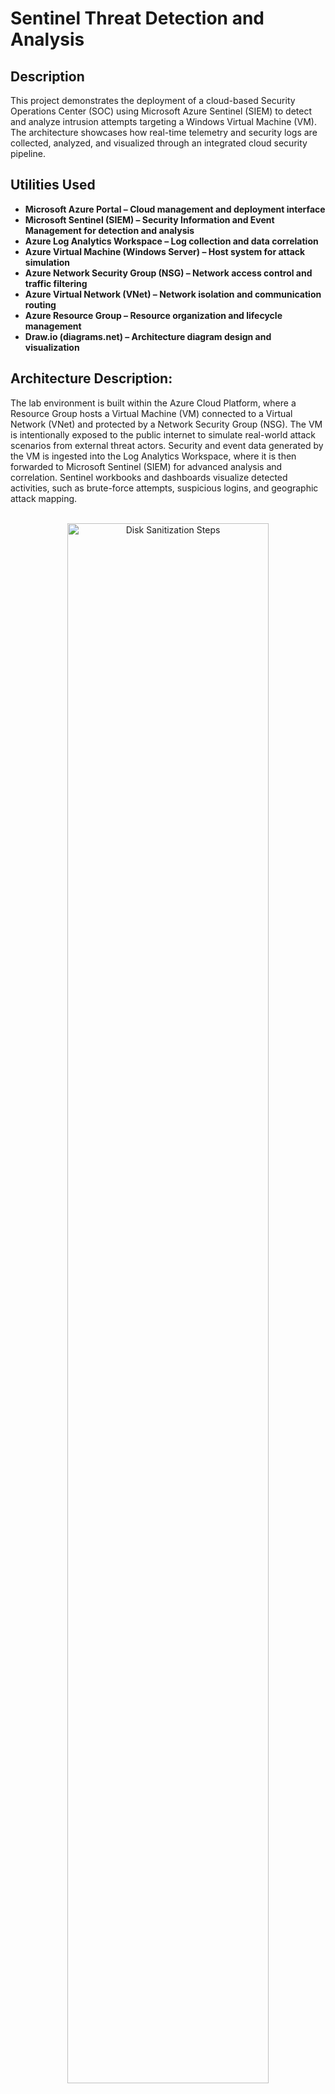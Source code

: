 # Sentinel Threat Detection and Analysis




<h2>Description</h2>
This project demonstrates the deployment of a cloud-based Security Operations Center (SOC) using Microsoft Azure Sentinel (SIEM) to detect and analyze intrusion attempts targeting a Windows Virtual Machine (VM). The architecture showcases how real-time telemetry and security logs are collected, analyzed, and visualized through an integrated cloud security pipeline.


<h2>Utilities Used</h2>

- <b>Microsoft Azure Portal – Cloud management and deployment interface</b> 
- <b>Microsoft Sentinel (SIEM) – Security Information and Event Management for detection and analysis</b>
- <b>Azure Log Analytics Workspace – Log collection and data correlation</b>
- <b>Azure Virtual Machine (Windows Server) – Host system for attack simulation</b>
- <b>Azure Network Security Group (NSG) – Network access control and traffic filtering</b>
- <b>Azure Virtual Network (VNet) – Network isolation and communication routing</b>
- <b>Azure Resource Group – Resource organization and lifecycle management</b>
- <b>Draw.io (diagrams.net) – Architecture diagram design and visualization</b>




<h2>Architecture Description:</h2>

<p align="left">
The lab environment is built within the Azure Cloud Platform, where a Resource Group hosts a Virtual Machine (VM) connected to a Virtual Network (VNet) and protected by a Network Security Group (NSG). The VM is intentionally exposed to the public internet to simulate real-world attack scenarios from external threat actors. Security and event data generated by the VM is ingested into the Log Analytics Workspace, where it is then forwarded to Microsoft Sentinel (SIEM) for advanced analysis and correlation. Sentinel workbooks and dashboards visualize detected activities, such as brute-force attempts, suspicious logins, and geographic attack mapping.

<p align="center"> 
  
<br/>
<img src="https://i.imgur.com/K979mXd.png"height="80%" width="80%" alt="Disk Sanitization Steps"/>
<br />
<br />
<h2>Key Components:</h2>

- <b>Azure Resource Group – Centralized container for managing cloud assets</b> 
- <b>Virtual Machine (VM) – Simulated endpoint targeted by attackers</b>
- <b>Network Security Group (NSG) – Defines inbound and outbound traffic rules</b>
- <b>Log Analytics Workspace – Collects and normalizes security logs</b>
- <b>Microsoft Sentinel (SIEM) – Performs detection, analysis, and visualization of attack data</b>
- <b>Attack Map Dashboard – Displays live intrusion attempts based on geolocation data</b>

<h2>Outcomes:</h2>

- <b>Successfully detected and visualized external brute-force and network intrusion attempts</b> 
- <b>Gained hands-on experience configuring Azure Sentinel, Log Analytics, and NSG rules</b>
- <b>Demonstrated understanding of SIEM operations, cloud security architecture, and incident analysis</b>
  
<h2>Lab:</h2>

- <b>Network Security Group (NSG) Exposure Configuration</b>

<p align="left"> 
In this stage of the project, I modified the Azure Network Security Group (NSG) to simulate a high-risk network exposure. I deleted the original RDP (3389) inbound rule and created a new rule named “Danger_AllowAnyCustomInbound”, configured to allow unrestricted inbound traffic from any source and any port.

This intentional misconfiguration was designed to mimic a real-world vulnerability, allowing potential external access to the virtual machine through the public internet. The objective was to test how Microsoft Sentinel and the Log Analytics Workspace detect, log, and visualize these suspicious or unauthorized connections in a Security Operations Center (SOC) environment.

By temporarily creating this rule, I was able to demonstrate how insecure configurations can be quickly identified through alerting and analytics tools within Azure’s security ecosystem.

<p align="center"> 

<img src="https://i.imgur.com/8yF0Bxz.png" height="80%" width="80%" alt="Disk Sanitization Steps"/>
<br />
<br />
<img src="https://i.imgur.com/6y57hAZ.png" height="80%" width="80%" alt="Disk Sanitization Steps"/>
<br />
<br />
<img src="https://i.imgur.com/U2NzW1j.png" height="80%" width="80%" alt="Disk Sanitization Steps"/>
<br />
<br />
<img src="https://i.imgur.com/uPb6IRP.png" height="80%" width="80%" alt="Disk Sanitization Steps"/>
<br />
<br />

<p align="left"> 
Named the Azure Virtual Machine (CORP-CTNET-EAST-1), a honeypot, intentionally designed to attract cyber attackers. It mimics real targets, such as servers, applications, or networks, but is isolated and monitored to record attacker behavior, techniques, and tools.

The main purpose of a honeypot is to detect, study, and analyze malicious activity without risking real assets. Security teams use honeypots to gain insights into new attack patterns, improve intrusion detection systems, and strengthen overall defensive strategies.

<p align="center"> 
<img src="https://i.imgur.com/nNR0WH8.png" height="80%" width="80%" alt="Disk Sanitization Steps"/>
<br />
<br />
CT Lab was created
<br/>
<img src="https://i.imgur.com/e2Ek6C1.png" height="80%" width="80%" alt="Disk Sanitization Steps"/>
<br />
<br />
Created Virtual Machine:  <br/>
<img src="https://i.imgur.com/VbbG8dT.png" height="80%" width="80%" alt="Disk Sanitization Steps"/>
<br />
<br />
<img src="https://i.imgur.com/rsJoRDq.png" height="80%" width="80%" alt="Disk Sanitization Steps"/>
<br />
<br />
CT-SOC-Lab setup with all resources needed to do project: <br />
-Virtual Machine
-Public IP Address
-Network Security Group
-Virtual Network
-Network Interface
-Disk
-Virtual Network
<img src="https://i.imgur.com/0jAyCAP.png" height="80%" width="80%" alt="Disk Sanitization Steps"/>







<h2>Summary</h2>

Created an Azure Free Trial subscription through the Azure Portal, verified identity, and activated default directory services. Configured cost management and billing settings to monitor usage, ensuring no paid resources were deployed during initial setup. Prepared environment for future SOC lab resource creation.






